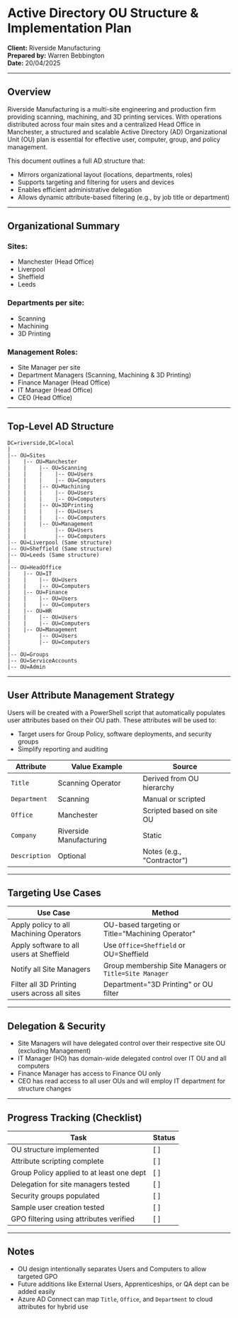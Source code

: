 # Active Directory OU Structure & Implementation Plan

**Client:** Riverside Manufacturing\
**Prepared by:** Warren Bebbington\
**Date:** 20/04/2025

---

## Overview

Riverside Manufacturing is a multi-site engineering and production firm providing scanning, machining, and 3D printing services. With operations distributed across four main sites and a centralized Head Office in Manchester, a structured and scalable Active Directory (AD) Organizational Unit (OU) plan is essential for effective user, computer, group, and policy management.

This document outlines a full AD structure that:

- Mirrors organizational layout (locations, departments, roles)
- Supports targeting and filtering for users and devices
- Enables efficient administrative delegation
- Allows dynamic attribute-based filtering (e.g., by job title or department)

---

## Organizational Summary

### **Sites:**

- Manchester (Head Office)
- Liverpool
- Sheffield
- Leeds

### **Departments per site:**

- Scanning
- Machining
- 3D Printing

### **Management Roles:**

- Site Manager per site
- Department Managers (Scanning, Machining & 3D Printing)
- Finance Manager (Head Office)
- IT Manager (Head Office)
- CEO (Head Office)

---

## Top-Level AD Structure

```
DC=riverside,DC=local
|
|-- OU=Sites
|    |-- OU=Manchester
|    |    |-- OU=Scanning
|    |    |    |-- OU=Users
|    |    |    |-- OU=Computers
|    |    |-- OU=Machining
|    |    |    |-- OU=Users
|    |    |    |-- OU=Computers
|    |    |-- OU=3DPrinting
|    |    |    |-- OU=Users
|    |    |    |-- OU=Computers
|    |    |-- OU=Management
|    |         |-- OU=Users
|    |         |-- OU=Computers
|-- OU=Liverpool (Same structure)
|-- OU=Sheffield (Same structure)
|-- OU=Leeds (Same structure)
|
|-- OU=HeadOffice
|    |-- OU=IT
|    |    |-- OU=Users
|    |    |-- OU=Computers
|    |-- OU=Finance
|    |    |-- OU=Users
|    |    |-- OU=Computers
|    |-- OU=HR
|    |    |-- OU=Users
|    |    |-- OU=Computers
|    |-- OU=Management
|         |-- OU=Users
|         |-- OU=Computers
|
|-- OU=Groups
|-- OU=ServiceAccounts
|-- OU=Admin
```

---

##  User Attribute Management Strategy

Users will be created with a PowerShell script that automatically populates user attributes based on their OU path. These attributes will be used to:

- Target users for Group Policy, software deployments, and security groups
- Simplify reporting and auditing

| Attribute     | Value Example           | Source                     |
| ------------- | ----------------------- | -------------------------- |
| `Title`       | Scanning Operator       | Derived from OU hierarchy  |
| `Department`  | Scanning                | Manual or scripted         |
| `Office`      | Manchester              | Scripted based on site OU  |
| `Company`     | Riverside Manufacturing | Static                     |
| `Description` | Optional                | Notes (e.g., "Contractor") |

---

##  Targeting Use Cases

| Use Case                                      | Method                                                 |
|-----------------------------------------------|--------------------------------------------------------|
| Apply policy to all Machining Operators       | OU-based targeting or Title="Machining Operator"       |
| Apply software to all users at Sheffield      | Use `Office=Sheffield` or OU=Sheffield                 |
| Notify all Site Managers                      | Group membership Site Managers or `Title=Site Manager` |
| Filter all 3D Printing users across all sites | Department="3D Printing" or OU filter                  |

---

##  Delegation & Security

- Site Managers will have delegated control over their respective site OU (excluding Management)
- IT Manager (HO) has domain-wide delegated control over IT OU and all computers
- Finance Manager has access to Finance OU only
- CEO has read access to all user OUs and will employ IT department for structure changes

---

##  Progress Tracking (Checklist)

| Task                                      | Status |
| ----------------------------------------- | ------ |
| OU structure implemented                  | [  ]   |
| Attribute scripting complete              | [  ]   |
| Group Policy applied to at least one dept | [  ]   |
| Delegation for site managers tested       | [  ]   |
| Security groups populated                 | [  ]   |
| Sample user creation tested               | [  ]   |
| GPO filtering using attributes verified   | [  ]   |

---

##  Notes

- OU design intentionally separates Users and Computers to allow targeted GPO
- Future additions like External Users, Apprenticeships, or QA dept can be added easily
- Azure AD Connect can map `Title`, `Office`, and `Department` to cloud attributes for hybrid use